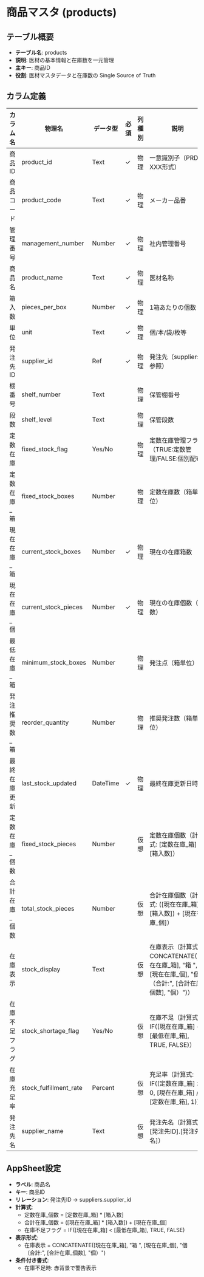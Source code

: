 # 商品マスタ (products)

## テーブル概要
- **テーブル名**: products
- **説明**: 医材の基本情報と在庫数を一元管理
- **主キー**: 商品ID
- **役割**: 医材マスタデータと在庫数の Single Source of Truth

## カラム定義

| カラム名 | 物理名 | データ型 | 必須 | 列種別 | 説明 |
|---------|--------|----------|------|--------|------|
| 商品ID | product_id | Text | ✓ | 物理 | 一意識別子（PRD-XXX形式） |
| 商品コード | product_code | Text | ✓ | 物理 | メーカー品番 |
| 管理番号 | management_number | Number | ✓ | 物理 | 社内管理番号 |
| 商品名 | product_name | Text | ✓ | 物理 | 医材名称 |
| 箱入数 | pieces_per_box | Number | ✓ | 物理 | 1箱あたりの個数 |
| 単位 | unit | Text | ✓ | 物理 | 個/本/袋/枚等 |
| 発注先ID | supplier_id | Ref | ✓ | 物理 | 発注先（suppliers参照） |
| 棚番号 | shelf_number | Text | | 物理 | 保管棚番号 |
| 段数 | shelf_level | Text | | 物理 | 保管段数 |
| 定数在庫 | fixed_stock_flag | Yes/No | | 物理 | 定数在庫管理フラグ（TRUE:定数管理/FALSE:個別配布） |
| 定数在庫_箱 | fixed_stock_boxes | Number | | 物理 | 定数在庫数（箱単位） |
| 現在在庫_箱 | current_stock_boxes | Number | ✓ | 物理 | 現在の在庫箱数 |
| 現在在庫_個 | current_stock_pieces | Number | ✓ | 物理 | 現在の在庫個数（端数） |
| 最低在庫_箱 | minimum_stock_boxes | Number | | 物理 | 発注点（箱単位） |
| 発注推奨数_箱 | reorder_quantity | Number | | 物理 | 推奨発注数（箱単位） |
| 最終在庫更新 | last_stock_updated | DateTime | ✓ | 物理 | 最終在庫更新日時 |
| 定数在庫_個数 | fixed_stock_pieces | Number | | 仮想 | 定数在庫個数（計算式: [定数在庫_箱] * [箱入数]） |
| 合計在庫_個数 | total_stock_pieces | Number | | 仮想 | 合計在庫個数（計算式: ([現在在庫_箱] * [箱入数]) + [現在在庫_個]） |
| 在庫表示 | stock_display | Text | | 仮想 | 在庫表示（計算式: CONCATENATE([現在在庫_箱], "箱 ", [現在在庫_個], "個（合計:", [合計在庫_個数], "個）")） |
| 在庫不足フラグ | stock_shortage_flag | Yes/No | | 仮想 | 在庫不足（計算式: IF([現在在庫_箱] < [最低在庫_箱], TRUE, FALSE)） |
| 在庫充足率 | stock_fulfillment_rate | Percent | | 仮想 | 充足率（計算式: IF([定数在庫_箱] > 0, [現在在庫_箱] / [定数在庫_箱], 1)） |
| 発注先名 | supplier_name | Text | | 仮想 | 発注先名（計算式: [発注先ID].[発注先名]） |

## AppSheet設定
- **ラベル**: 商品名
- **キー**: 商品ID
- **リレーション**: 発注先ID → suppliers.supplier_id
- **計算式**:
  - 定数在庫_個数 = [定数在庫_箱] * [箱入数]
  - 合計在庫_個数 = ([現在在庫_箱] * [箱入数]) + [現在在庫_個]
  - 在庫不足フラグ = IF([現在在庫_箱] < [最低在庫_箱], TRUE, FALSE)
- **表示形式**:
  - 在庫表示 = CONCATENATE([現在在庫_箱], "箱 ", [現在在庫_個], "個（合計:", [合計在庫_個数], "個）")
- **条件付き書式**:
  - 在庫不足時: 赤背景で警告表示